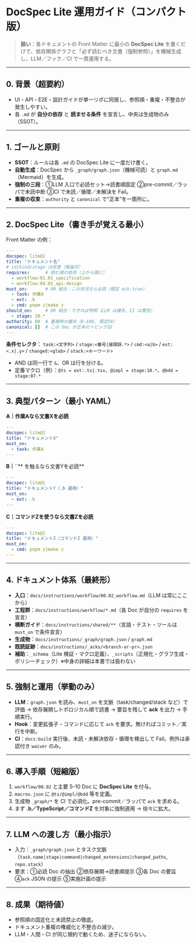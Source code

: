 # DocSpec Lite 運用ガイド（コンパクト版）

> **狙い**：各ドキュメントの Front Matter に最小の **DocSpec Lite** を書くだけで、依存関係グラフと「必ず読むべき文書（強制参照）」を機械生成し、LLM／フック／CI で一貫運用する。

---

## 0. 背景（超要約）

- UI・API・E2E・設計ガイドが単一リポに同居し、参照順・重複・不整合が発生しやすい。
- 各 `.md` が **自分の依存** と **読ませる条件** を宣言し、中央は生成物のみ（SSOT）。

---

## 1. ゴールと原則

- **SSOT**：ルールは各 `.md` の DocSpec Lite に一度だけ書く。
- **自動生成**：DocSpec から `_graph/graph.json`（機械可読）と `graph.md`（Mermaid）を生成。
- **強制の三段**：①LLM 入口で必読セット→読書順固定 ②pre-commit／ラッパで未読中断 ③CI で未読／循環／未解決を Fail。
- **重複の収束**：`authority` と `canonical` で“正本”を一箇所に。

---

## 2. DocSpec Lite（書き手が覚える最小）

Front Matter の例：

```yaml
---
docspec: lite@1
title: "ドキュメント名"
# id/kind/stage は任意（推論可）
requires:      # 読む順の依存（上から順に）
  - workflow:01.01_specification
  - workflow:04.02_api-design
must_on:       # OR 結合：この状況なら必読（既定 ack:true）
  - task: 作業A
  - ext: .b
  - cmd: pnpm z|make z
should_on:     # OR 結合：できれば参照（LLM は優先、CI は警告）
  - stage: 10.*
authority: 80  # 重複時の優先（0-100, 既定50）
canonical: []  # この Doc が正本のトピックID
---
```

**条件セレクタ**： `task:<文字列>` / `stage:<番号|接頭辞.*>` / `cmd:<a|b>` / `ext:<.x|.y>` / `changed:<glob>` / `stack:<キーワード>`

- AND は同一行で `&`、OR は行を分ける。
- 定番マクロ（例）：`@ts = ext:.ts|.tsx`、`@impl = stage:10.*`、`@bdd = stage:07.*`

---

## 3. 典型パターン（最小 YAML）

**A｜作業Aなら文書Xを必読**

```yaml
---
docspec: lite@1
title: "ドキュメントX"
must_on:
  - task: 作業A
---
```

**B｜**``** を触るなら文書Yを必読**

```yaml
---
docspec: lite@1
title: "ドキュメントY（.b 運用）"
must_on:
  - ext: .b
---
```

**C｜コマンドZを使うなら文書Zを必読**

```yaml
---
docspec: lite@1
title: "ドキュメントZ（コマンドZ 運用）"
must_on:
  - cmd: pnpm z|make z
---
```

---

## 4. ドキュメント体系（最終形）

- **入口**：`docs/instructions/workflow/00.02_workflow.md`（LLM は常にここから）
- **工程群**：`docs/instructions/workflow/*.md`（各 Doc が自分の `requires` を宣言）
- **横断ガイド**：`docs/instructions/shared/**`（言語・テスト・ツールは `must_on` で条件宣言）
- **生成物**：`docs/instructions/_graph/graph.json` / `graph.md`
- **既読証跡**：`docs/instructions/_acks/<branch-or-pr>.json`
- **補助**：`_schema`（Lite 検証・マクロ定義）、`_scripts`（正規化・グラフ生成・ポリシーチェック）※中身の詳細は本書では扱わない

---

## 5. 強制と運用（挙動のみ）

- **LLM**：`graph.json` を読み、`must_on` を文脈（task/changed/stack など）で評価 → 依存展開しトポロジカル順で読書 → 要旨を残して **ack** を出力 → 手順実行。
- **Hook**：変更拡張子・コマンドに応じて `ack` を要求。無ければコミット／実行を中断。
- **CI**：`docs:build` 実行後、未読・未解決依存・循環を検出して Fail。例外は承認付き `waiver` のみ。

---

## 6. 導入手順（短縮版）

1. `workflow/00.02` と主要 5–10 Doc に **DocSpec Lite** を付与。
2. `macros.json` に `@ts/@impl/@bdd` 等を定義。
3. 生成物 `_graph/*` を CI で必須化。pre-commit／ラッパで `ack` を求める。
4. まず **.b／TypeScript／コマンドZ** を対象に強制適用 → 徐々に拡大。

---

## 7. LLM への渡し方（最小指示）

- 入力：`_graph/graph.json` とタスク文脈（`task.name|stage|command|changed_extensions|changed_paths`, `repo.stack`）
- 要求：①必読 Doc の抽出 ②依存展開→読書順提示 ③各 Doc の要旨 ④`ack` JSON の提示 ⑤実施計画の提示

---

## 8. 成果（期待値）

- 参照順の固定化と未読禁止の徹底。
- ドキュメント重複の権威化と不整合の減少。
- LLM・人間・CI が同じ規約で動くため、迷子にならない。

